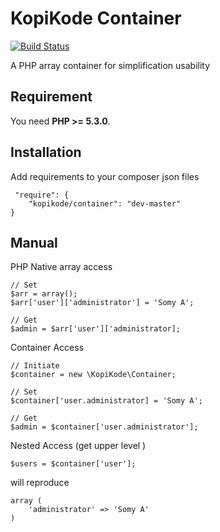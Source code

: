 # KopiKode Container


[![Build Status](https://travis-ci.org/somy/Container.svg?branch=master)](https://travis-ci.org/somy/Container)

A PHP array container for simplification usability

## Requirement

You need **PHP >= 5.3.0**.

## Installation

Add requirements to your composer json files


     "require": {
        "kopikode/container": "dev-master"
    }

## Manual

PHP Native array access
    
    // Set
    $arr = array();
    $arr['user']['administrator'] = 'Somy A';

    // Get
    $admin = $arr['user']['administrator];

Container Access

    // Initiate 
    $container = new \KopiKode\Container;

    // Set
    $container['user.administrator] = 'Somy A';
    
    // Get
    $admin = $container['user.administrator'];

Nested Access (get upper level )
    
    $users = $container['user'];

will reproduce 
    
    array (
        'administrator' => 'Somy A'
    )